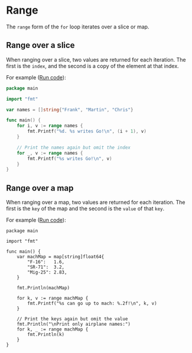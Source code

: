 #  Range

The `range` form of the `for` loop iterates over a slice or map.

## Range over a slice

When ranging over a slice, two values are returned for each iteration. The first is the `index`, and the second is a copy of the element at that index.

For example ([Run code](https://play.golang.org/p/MoSqZXcLtkl)):
```go
package main

import "fmt"

var names = []string{"Frank", "Martin", "Chris"}

func main() {
	for i, v := range names {
		fmt.Printf("%d. %s writes Go!\n", (i + 1), v)
	}

	// Print the names again but omit the index
	for _, v := range names {
		fmt.Printf("%s writes Go!\n", v)
	}
}
```

## Range over a map

When ranging over a map, two values are returned for each iteration. The first is the `key` of the map and the second is the `value` of that `key`.

For example ([Run code](https://play.golang.org/p/TAiIwLs3hEJ)):
```golang
package main

import "fmt"

func main() {
	var machMap = map[string]float64{
		"F-16":   1.6,
		"SR-71":  3.2,
		"Mig-25": 2.83,
	}

	fmt.Println(machMap)

	for k, v := range machMap {
		fmt.Printf("%s can go up to mach: %.2f!\n", k, v)
	}

	// Print the keys again but omit the value
	fmt.Println("\nPrint only airplane names:")
	for k, _ := range machMap {
		fmt.Println(k)
	}
}
```
